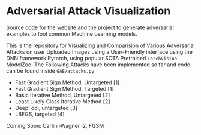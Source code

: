 # Adversarial Attack Visualization
Source code for the website and the project to generate adversarial examples to fool common Machine Learning models.

This is the repository for Visualizing and Comparision of Various Adversarial Attacks on user Uploaded Images using a User-Friendly interface using the DNN framework Pytorch, using popular SOTA Pretrained `TorchVision`  ModelZoo. The Following Attacks have been implemented so far and code can be found inside `GAE/attacks.py`

* Fast Gradient Sign Method, Untargeted [1]
* Fast Gradient Sign Method, Targeted [1]
* Basic Iterative Method, Untargeted [2]
* Least Likely Class Iterative Method [2]
* DeepFool, untargeted [3]
* LBFGS, targeted [4]

Coming Soon: Carlini-Wagner l2, FGSM

